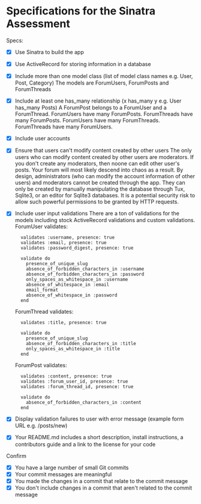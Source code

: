 # Specifications for the Sinatra Assessment

Specs:
- [x] Use Sinatra to build the app
- [x] Use ActiveRecord for storing information in a database
- [x] Include more than one model class (list of model class names e.g. User, Post, Category)
      The models are ForumUsers, ForumPosts and ForumThreads
- [x] Include at least one has_many relationship (x has_many y e.g. User has_many Posts)
      A ForumPost belongs to a ForumUser and a ForumThread.
      ForumUsers have many ForumPosts.
      ForumThreads have many ForumPosts.
      ForumUsers have many ForumThreads.
      ForumThreads have many ForumUsers.
- [x] Include user accounts
- [x] Ensure that users can't modify content created by other users
      The only users who can modify content created by other users are moderators.  If you don't create any moderators, then
      noone can edit other user's posts.  Your forum will most likely descend into chaos as a result.  By design,
      administrators (who can modify the account information of other users) and moderators cannot be created through the app.
      They can only be created by manually manipulating the database through Tux, Sqlite3, or an editor for Sqlite3 databases.
      It is a potential security risk to allow such powerful permissions to be granted by HTTP requests.
- [x] Include user input validations
      There are a ton of validations for the models including stock ActiveRecord validations and custom validations.
      ForumUser validates:
      
        validates :username, presence: true
        validates :email, presence: true
        validates :password_digest, presence: true

        validate do
          presence_of_unique_slug
          absence_of_forbidden_characters_in :username
          absence_of_forbidden_characters_in :password
          only_spaces_as_whitespace_in :username
          absence_of_whitespace_in :email
          email_format
          absence_of_whitespace_in :password
        end
        
     ForumThread validates:
     
        validates :title, presence: true

        validate do 
          presence_of_unique_slug
          absence_of_forbidden_characters_in :title
          only_spaces_as_whitespace_in :title
        end
        
     ForumPost validates:
     
        validates :content, presence: true
        validates :forum_user_id, presence: true
        validates :forum_thread_id, presence: true

        validate do
          absence_of_forbidden_characters_in :content
        end

- [x] Display validation failures to user with error message (example form URL e.g. /posts/new)
- [x] Your README.md includes a short description, install instructions, a contributors guide and a link to the license for your code

Confirm
- [x] You have a large number of small Git commits
- [x] Your commit messages are meaningful
- [x] You made the changes in a commit that relate to the commit message
- [x] You don't include changes in a commit that aren't related to the commit message
